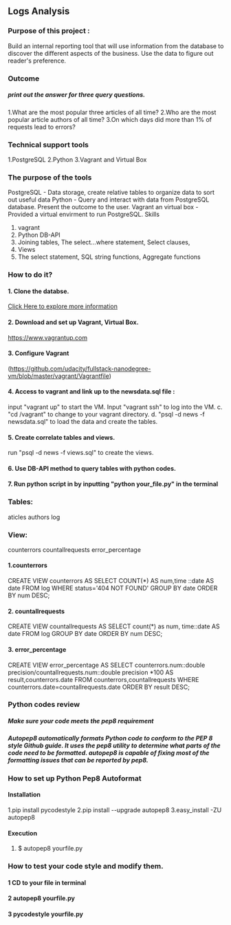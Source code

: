 
## Logs Analysis

### Purpose of this project :
Build an internal reporting tool that will use information from the database to discover the different aspects of the business. Use the data to figure out reader's preference.

### Outcome
##### print out the answer for three query questions.
1.What are the most popular three articles of all time?
2.Who are the most popular article authors of all time?
3.On which days did more than 1% of requests lead to errors?



### Technical support tools

1.PostgreSQL
2.Python
3.Vagrant and Virtual Box


### The purpose of the tools
PostgreSQL - Data storage, create relative tables to organize data to sort out useful data
Python - Query and interact with data from PostgreSQL database. Present the outcome to the user.
Vagrant an virtual box - Provided a virtual envirment to run PostgreSQL.
Skills
1. vagrant
2. Python DB-API
3. Joining tables, The select...where statement, Select clauses,
4. Views
5. The select statement, SQL string functions, Aggregate functions



### How to do it?
#### 1. Clone the databse.
<a href="https://d17h27t6h515a5.cloudfront.net/topher/2016/August/57b5f748_newsdata/newsdata.zip/">Click Here to explore more information</a>


#### 2. Download and set up Vagrant, Virtual Box.
https://www.vagrantup.com

#### 3. Configure Vagrant
(https://github.com/udacity/fullstack-nanodegree-vm/blob/master/vagrant/Vagrantfile)

#### 4. Access to vagrant and link up to the newsdata.sql file :
input "vagrant up" to start the VM. 
Input "vagrant ssh" to log into the VM. c. "cd /vagrant" to change to your vagrant directory. d. "psql -d news -f newsdata.sql" to load the data and create the tables.

#### 5. Create correlate tables and views.
run "psql -d news -f views.sql" to create the views.

#### 6. Use DB-API method to query tables with python codes.

#### 7. Run python script in by inputting "python your_file.py" in the terminal




### Tables:
aticles
authors
log





### View:
counterrors
countallrequests
error_percentage
#### 1.counterrors
CREATE VIEW counterrors AS SELECT COUNT(*) AS num,time ::date AS date FROM log WHERE status='404 NOT FOUND' GROUP BY date ORDER BY num DESC;

#### 2. countallrequests
CREATE VIEW countallrequests AS SELECT count(*) as num, time::date AS date FROM log GROUP BY date ORDER BY num DESC;

#### 3. error_percentage
CREATE VIEW error_percentage AS SELECT counterrors.num::double precision/countallrequests.num::double precision *100 AS result,counterrors.date FROM counterrors,countallrequests WHERE counterrors.date=countallrequests.date ORDER BY result DESC;




### Python codes review

##### Make sure your code meets the pep8 requirement

##### Autopep8 automatically formats Python code to conform to the PEP 8 style Github guide. It uses the pep8 utility to determine what parts of the code need to be formatted. autopep8 is capable of fixing most of the formatting issues that can be reported by pep8.





### How to set up Python Pep8 Autoformat

#### Installation
1.pip install pycodestyle 
2.pip install --upgrade autopep8
3.easy_install -ZU autopep8


#### Execution
1. $ autopep8 yourfile.py


### How to test your code style and modify them.

#### 1 CD to your file in terminal
#### 2 autopep8 yourfile.py
#### 3 pycodestyle yourfile.py



